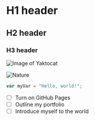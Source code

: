 # H1 header
## H2 header
### H3 header

 ![Image of Yaktocat](https://octodex.github.com/images/yaktocat.png)

 
![Nature](https://github.com/user-attachments/assets/f051c64a-4b9b-43b4-8f0b-7c044f997cdc)

``` javascript
var myVar = "Hello, world!";
```
- [ ] Turn on GitHub Pages
- [ ] Outline my portfolio
- [ ] Introduce myself to the world
